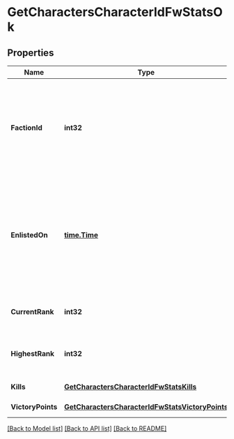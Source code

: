 # GetCharactersCharacterIdFwStatsOk

## Properties
Name | Type | Description | Notes
------------ | ------------- | ------------- | -------------
**FactionId** | **int32** | The faction the given character is enlisted to fight for. Will not be included if character is not enlisted in faction warfare | [optional] [default to null]
**EnlistedOn** | [**time.Time**](time.Time.md) | The enlistment date of the given character into faction warfare. Will not be included if character is not enlisted in faction warfare | [optional] [default to null]
**CurrentRank** | **int32** | The given character&#39;s current faction rank | [optional] [default to null]
**HighestRank** | **int32** | The given character&#39;s highest faction rank achieved | [optional] [default to null]
**Kills** | [**GetCharactersCharacterIdFwStatsKills**](get_characters_character_id_fw_stats_kills.md) |  | [default to null]
**VictoryPoints** | [**GetCharactersCharacterIdFwStatsVictoryPoints**](get_characters_character_id_fw_stats_victory_points.md) |  | [default to null]

[[Back to Model list]](../README.md#documentation-for-models) [[Back to API list]](../README.md#documentation-for-api-endpoints) [[Back to README]](../README.md)


